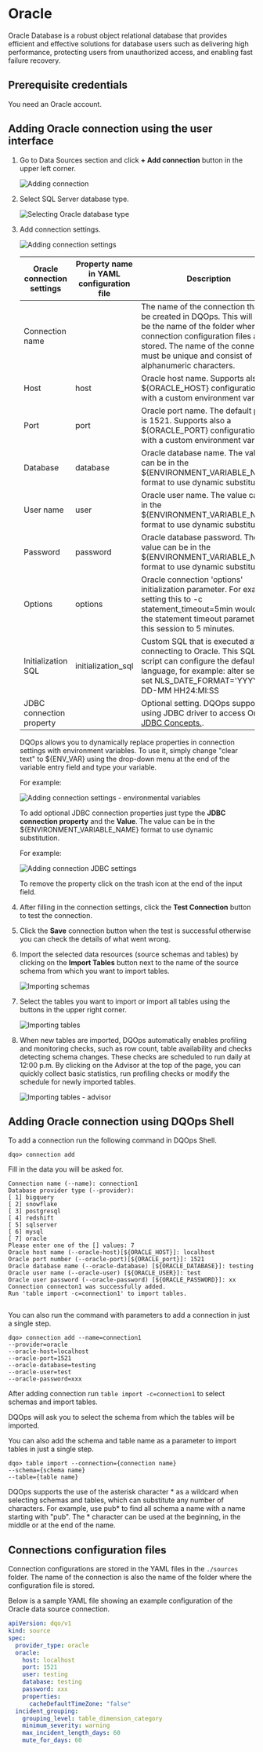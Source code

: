 # Oracle

Oracle Database is a robust object relational database that provides efficient and effective solutions for database 
users such as delivering high performance, protecting users from unauthorized access, and enabling fast failure recovery.

## Prerequisite credentials

You need an Oracle account. 

## Adding Oracle connection using the user interface

1. Go to Data Sources section and click **+ Add connection** button in the upper left corner.

    ![Adding connection](https://dqops.com/docs/images/working-with-dqo/adding-connections/adding-connection.png)

2. Select SQL Server database type.

    ![Selecting Oracle database type](https://dqops.com/docs/images/working-with-dqo/adding-connections/adding-connection-oracle.png)

3. Add connection settings.

    ![Adding connection settings](https://dqops.com/docs/images/working-with-dqo/adding-connections/connection-settings-oracle2.png)

    | Oracle connection settings | Property name in YAML configuration file | Description                                                                                                                                                                                                                               | 
    |------------------------------------------|-------------------------------------------------------------------------------------------------------------------------------------------------------------------------------------------------------------------------------------------|-----------------------------------------------------------------------------------------------------------------------------------------------------------------------------------------------------------------------------------------|
    | Connection name            |                                          | The name of the connection that will be created in DQOps. This will also be the name of the folder where the connection configuration files are stored. The name of the connection must be unique and consist of alphanumeric characters. |
    | Host                       | host                                     | Oracle host name. Supports also a ${ORACLE_HOST} configuration with a custom environment variable.                                                                                                                                        |
    | Port                       | port                                     | Oracle port name. The default port is 1521. Supports also a ${ORACLE_PORT} configuration with a custom environment variable.                                                                                                              |
    | Database                   | database                                 | Oracle database name. The value can be in the ${ENVIRONMENT_VARIABLE_NAME} format to use dynamic substitution.                                                                                                                            |
    | User name                  | user                                     | Oracle user name. The value can be in the ${ENVIRONMENT_VARIABLE_NAME} format to use dynamic substitution.                                                                                                                                |
    | Password                   | password                                 | Oracle database password. The value can be in the ${ENVIRONMENT_VARIABLE_NAME} format to use dynamic substitution.                                                                                                                        |
    | Options                    | options                                  | Oracle connection 'options' initialization parameter. For example setting this to -c statement_timeout=5min would set the statement timeout parameter for this session to 5 minutes.                                                      |
    | Initialization SQL         | initialization_sql                       | Custom SQL that is executed after connecting to Oracle. This SQL script can configure the default language, for example: alter session set NLS_DATE_FORMAT='YYYY-DD-MM HH24:MI:SS                                                         |
    | JDBC connection property   |                                          | Optional setting. DQOps supports using JDBC driver to access Oracle. [JDBC Concepts.](https://docs.oracle.com/en/database/oracle/oracle-database/23/jjdbc/introducing-JDBC.html).                                                         |
    
    DQOps allows you to dynamically replace properties in connection settings with environment variables. To use it, simply
    change "clear text" to ${ENV_VAR} using the drop-down menu at the end of the variable entry field and type your variable.

    For example:

    ![Adding connection settings - environmental variables](https://dqops.com/docs/images/working-with-dqo/adding-connections/connection-settings-envvar.jpg)

    To add optional JDBC connection properties just type the **JDBC connection property** and the **Value**. The value
    can be in the ${ENVIRONMENT_VARIABLE_NAME} format to use dynamic substitution.

    For example:

    ![Adding connection JDBC settings](https://dqops.com/docs/images/working-with-dqo/adding-connections/connection-settings-JDBC-properties.jpg)

    To remove the property click on the trash icon at the end of the input field.

4. After filling in the connection settings, click the **Test Connection** button to test the connection.
5. Click the **Save** connection button when the test is successful otherwise you can check the details of what went wrong.
6. Import the selected data resources (source schemas and tables) by clicking on the **Import Tables** button next to
   the name of the source schema from which you want to import tables.

    ![Importing schemas](https://dqops.com/docs/images/working-with-dqo/adding-connections/importing-schemas.png)

7. Select the tables you want to import or import all tables using the buttons in the upper right corner.

    ![Importing tables](https://dqops.com/docs/images/working-with-dqo/adding-connections/importing-tables.png)

8. When new tables are imported, DQOps automatically enables profiling and monitoring checks, such as row count, table availability and checks detecting schema changes. These checks are scheduled to run daily at 12:00 p.m. By clicking on the Advisor at the top of the page, you can quickly collect basic statistics, run profiling checks or modify the schedule for newly imported tables.

    ![Importing tables - advisor](https://dqops.com/docs/images/working-with-dqo/adding-connections/importing-tables-advisor.png)

## Adding Oracle connection using DQOps Shell

To add a connection run the following command in DQOps Shell.

```
dqo> connection add
```

Fill in the data you will be asked for.

```
Connection name (--name): connection1
Database provider type (--provider): 
[ 1] bigquery
[ 2] snowflake
[ 3] postgresql
[ 4] redshift
[ 5] sqlserver
[ 6] mysql
[ 7] oracle
Please enter one of the [] values: 7
Oracle host name (--oracle-host)[${ORACLE_HOST}]: localhost
Oracle port number (--oracle-port)[${ORACLE_port}]: 1521
Oracle database name (--oracle-database) [${ORACLE_DATABASE}]: testing
Oracle user name (--oracle-user) [${ORACLE_USER}]: test
Oracle user password (--oracle-password) [${ORACLE_PASSWORD}]: xx
Connection connecton1 was successfully added.
Run 'table import -c=connection1' to import tables.


```

You can also run the command with parameters to add a connection in just a single step.

```
dqo> connection add --name=connection1
--provider=oracle
--oracle-host=localhost
--oracle-port=1521
--oracle-database=testing
--oracle-user=test
--oracle-password=xxx
```

After adding connection run `table import -c=connection1` to select schemas and import tables.

DQOps will ask you to select the schema from which the tables will be imported.

You can also add the schema and table name as a parameter to import tables in just a single step.

```
dqo> table import --connection={connection name}
--schema={schema name}
--table={table name}
```
DQOps supports the use of the asterisk character * as a wildcard when selecting schemas and tables, which can substitute
any number of characters. For example, use  pub* to find all schema a name with a name starting with "pub". The *
character can be used at the beginning, in the middle or at the end of the name.

## Connections configuration files

Connection configurations are stored in the YAML files in the `./sources` folder. The name of the connection is also
the name of the folder where the configuration file is stored.

Below is a sample YAML file showing an example configuration of the Oracle data source connection.

``` yaml
apiVersion: dqo/v1
kind: source
spec:
  provider_type: oracle
  oracle:
    host: localhost
    port: 1521
    user: testing
    database: testing
    password: xxx
    properties:
      cacheDefaultTimeZone: "false"
  incident_grouping:
    grouping_level: table_dimension_category
    minimum_severity: warning
    max_incident_length_days: 60
    mute_for_days: 60
```